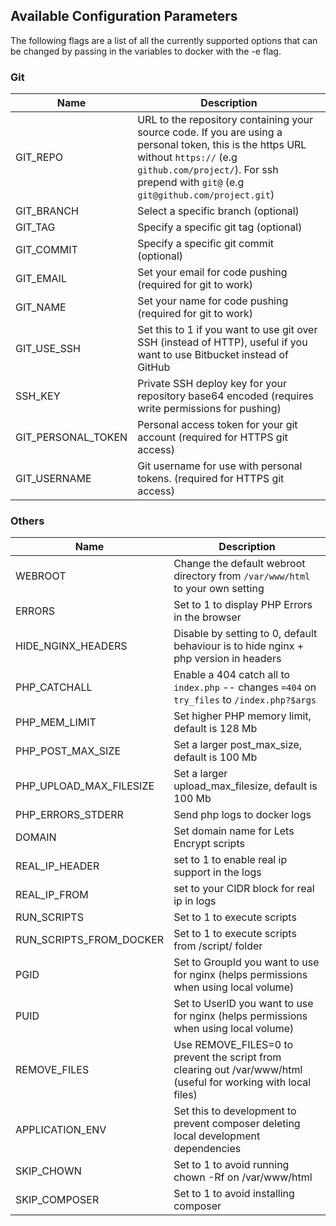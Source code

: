 ## Available Configuration Parameters
The following flags are a list of all the currently supported options that can be changed by passing in the variables to docker with the -e flag.

### Git

| Name               | Description                                                                                                                                                                                                                |
|--------------------|----------------------------------------------------------------------------------------------------------------------------------------------------------------------------------------------------------------------------|
| GIT_REPO           | URL to the repository containing your source code. If you are using a personal token, this is the https URL without `https://` (e.g `github.com/project/`). For ssh prepend with `git@` (e.g `git@github.com/project.git`) |
| GIT_BRANCH         | Select a specific branch (optional)                                                                                                                                                                                        |
| GIT_TAG            | Specify a specific git tag (optional)                                                                                                                                                                                      |
| GIT_COMMIT         | Specify a specific git commit (optional)                                                                                                                                                                                   |
| GIT_EMAIL          | Set your email for code pushing (required for git to work)                                                                                                                                                                 |
| GIT_NAME           | Set your name for code pushing (required for git to work)                                                                                                                                                                  |
| GIT_USE_SSH        | Set this to 1 if you want to use git over SSH (instead of HTTP), useful if you want to use Bitbucket instead of GitHub                                                                                                     |
| SSH_KEY            | Private SSH deploy key for your repository base64 encoded (requires write permissions for pushing)                                                                                                                         |
| GIT_PERSONAL_TOKEN | Personal access token for your git account (required for HTTPS git access)                                                                                                                                                 |
| GIT_USERNAME       | Git username for use with personal tokens. (required for HTTPS git access)                                                                                                                                                 |

### Others

| Name                    | Description                                                                                                    |
|-------------------------|----------------------------------------------------------------------------------------------------------------|
| WEBROOT                 | Change the default webroot directory from `/var/www/html` to your own setting                                  |
| ERRORS                  | Set to 1 to display PHP Errors in the browser                                                                  |
| HIDE_NGINX_HEADERS      | Disable by setting to 0, default behaviour is to hide nginx + php version in headers                           |
| PHP_CATCHALL            | Enable a 404 catch all to `index.php` -- changes `=404` on `try_files` to `/index.php?$args`                   |
| PHP_MEM_LIMIT           | Set higher PHP memory limit, default is 128 Mb                                                                 |
| PHP_POST_MAX_SIZE       | Set a larger post_max_size, default is 100 Mb                                                                  |
| PHP_UPLOAD_MAX_FILESIZE | Set a larger upload_max_filesize, default is 100 Mb                                                            |
| PHP_ERRORS_STDERR       | Send php logs to docker logs                                                                                   |
| DOMAIN                  | Set domain name for Lets Encrypt scripts                                                                       |
| REAL_IP_HEADER          | set to 1 to enable real ip support in the logs                                                                 |
| REAL_IP_FROM            | set to your CIDR block for real ip in logs                                                                     |
| RUN_SCRIPTS             | Set to 1 to execute scripts                                                                                    |
| RUN_SCRIPTS_FROM_DOCKER | Set to 1 to execute scripts from /script/ folder                                                                                   |
| PGID                    | Set to GroupId you want to use for nginx (helps permissions when using local volume)                           |
| PUID                    | Set to UserID you want to use for nginx (helps permissions when using local volume)                            |
| REMOVE_FILES            | Use REMOVE_FILES=0 to prevent the script from clearing out /var/www/html (useful for working with local files) |
| APPLICATION_ENV         | Set this to development to prevent composer deleting local development dependencies                            |
| SKIP_CHOWN              | Set to 1 to avoid running chown -Rf on /var/www/html                                                           |
| SKIP_COMPOSER           | Set to 1 to avoid installing composer                                                                          |
